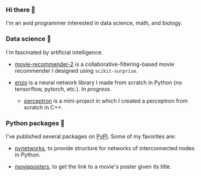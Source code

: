 ### Hi there 👋 

I'm an avid programmer interested in data science, math, and biology.

### Data science 🧪

I'm fascinated by artificial intelligence.

- [movie-recommender-2](https://github.com/thomasbreydo/movie-recommender-2) is a collaborative-filtering-based movie recommender I designed using `scikit-surprise`.

- [enzo](https://github.com/thomasbreydo/enzo) is a neural network library I made from scratch in Python (no tensorflow, pytorch, etc.). *In progress*.

  - [perceptron](https://github.com/thomasbreydo/perceptron) is a mini-project in which I created a perceptron from scratch in C++.

### Python packages 🐍

I've published several packages on [PyPI](https://pypi.org/user/tbreydo/). Some of my favorites are:

- [pynetworks](https://github.com/thomasbreydo/pynetworks), to provide structure for networks of interconnected nodes in Python.

- [movieposters](https://github.com/thomasbreydo/movieposters), to get the link to a movie's poster given its title.

<!-- - [pymastermind](https://github.com/thomasbreydo/pymastermind), to make it easy to emulate the MasterMind game in Python. -->
